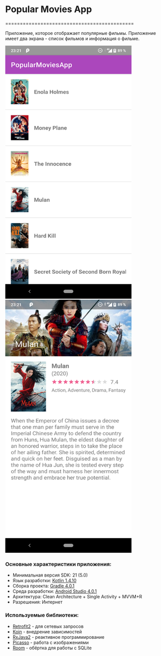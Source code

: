 # Popular Movies App
============================================

Приложение, которое отображает популярные фильмы. 
Приложение имеет два экрана - список фильмов и информация о фильме.

<img src="https://github.com/Bedsus/PopularMoviesApp/blob/master/pich/film_list.png" width="400" height="800"/>  <img src="https://github.com/Bedsus/PopularMoviesApp/blob/master/pich/film_info.png" width="400" height="800"/>
### Основные характеристики приложения:
* Минимальная версия SDK: 21 (5.0)
* Язык разработки: [Kotlin 1.4.10](https://kotlinlang.org/)
* Сборка проекта: [Gradle 4.0.1](https://gradle.org/)
* Среда разработки: [Android Studio 4.0.1](https://developer.android.com/studio)
* Архитектура: Clean Architecture + Single Activity + MVVM+R
* Разрешения: Интернет

### Используемые библиотеки:
* [Retrofit2](https://github.com/square/retrofit) - для сетевых запросов
* [Koin](https://github.com/InsertKoinIO/koin) - внедрение зависимостей
* [RxJava2](https://github.com/ReactiveX/RxJava) - реактивное программирование
* [Picasso](https://github.com/square/picasso) - работа с изображениями
* [Room](https://developer.android.com/jetpack/androidx/releases/room) - обёртка для работы с SQLite
